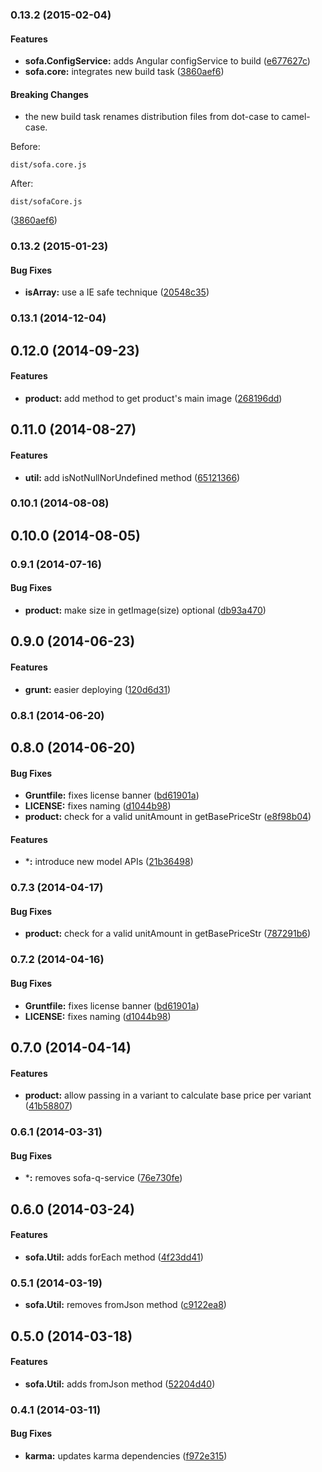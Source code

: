 ### 0.13.2 (2015-02-04)


#### Features

* **sofa.ConfigService:** adds Angular configService to build ([e677627c](https://github.com/sofa/sofa-core/commit/e677627c36a201018f1f96238b1feb32cff9eb0c))
* **sofa.core:** integrates new build task ([3860aef6](https://github.com/sofa/sofa-core/commit/3860aef6a26624922741cf12f06d920c7d906451))


#### Breaking Changes

* the new build task renames distribution files from dot-case to camel-case.

Before:

`dist/sofa.core.js`

After:

`dist/sofaCore.js`

 ([3860aef6](https://github.com/sofa/sofa-core/commit/3860aef6a26624922741cf12f06d920c7d906451))


<a name="0.13.2"></a>
### 0.13.2 (2015-01-23)


#### Bug Fixes

* **isArray:** use a IE safe technique ([20548c35](https://github.com/sofa/sofa-core/commit/20548c352a7deca2567bd74b76bde80f488ab21d))


<a name="0.13.1"></a>
### 0.13.1 (2014-12-04)


<a name="0.12.0"></a>
## 0.12.0 (2014-09-23)


#### Features

* **product:** add method to get product's main image ([268196dd](https://github.com/sofa/sofa-core/commit/268196dd63bdf5d9881cc7ce6083e5731df98229))


<a name="0.11.0"></a>
## 0.11.0 (2014-08-27)


#### Features

* **util:** add isNotNullNorUndefined method ([65121366](https://github.com/sofa/sofa-core/commit/65121366b8d68ac12bccde185c4080d836c9a831))


<a name="0.10.1"></a>
### 0.10.1 (2014-08-08)


<a name="0.10.0"></a>
## 0.10.0 (2014-08-05)


<a name="0.9.1"></a>
### 0.9.1 (2014-07-16)


#### Bug Fixes

* **product:** make size in getImage(size) optional ([db93a470](https://github.com/sofa/sofa-core/commit/db93a470bb34b98237b5a9f957cddc004aaf75fa))


<a name="0.9.0"></a>
## 0.9.0 (2014-06-23)


#### Features

* **grunt:** easier deploying ([120d6d31](https://github.com/sofa/sofa-core/commit/120d6d3111e365c5de868ab070ce0d6bb4c53f9a))


<a name="0.8.1"></a>
### 0.8.1 (2014-06-20)


<a name="0.8.0"></a>
## 0.8.0 (2014-06-20)


#### Bug Fixes

* **Gruntfile:** fixes license banner ([bd61901a](https://github.com/sofa/sofa-core/commit/bd61901a8b847d120455fa1656cb38cbb1fd89ed))
* **LICENSE:** fixes naming ([d1044b98](https://github.com/sofa/sofa-core/commit/d1044b9873056f60b6023898688d9721ffd09d0e))
* **product:** check for a valid unitAmount in getBasePriceStr ([e8f98b04](https://github.com/sofa/sofa-core/commit/e8f98b047579fcf047e9e059ac9a6661854f62cf))


#### Features

* ***:** introduce new model APIs ([21b36498](https://github.com/sofa/sofa-core/commit/21b36498311aae5fa46bcd6637cb85821ea97848))


<a name="0.7.3"></a>
### 0.7.3 (2014-04-17)


#### Bug Fixes

* **product:** check for a valid unitAmount in getBasePriceStr ([787291b6](https://github.com/sofa/sofa-core/commit/787291b601c6b462ef48dfd3bb9719ad12aaff98))


<a name="0.7.2"></a>
### 0.7.2 (2014-04-16)


#### Bug Fixes

* **Gruntfile:** fixes license banner ([bd61901a](https://github.com/sofa/sofa-core/commit/bd61901a8b847d120455fa1656cb38cbb1fd89ed))
* **LICENSE:** fixes naming ([d1044b98](https://github.com/sofa/sofa-core/commit/d1044b9873056f60b6023898688d9721ffd09d0e))


<a name="0.7.0"></a>
## 0.7.0 (2014-04-14)


#### Features

* **product:** allow passing in a variant to calculate base price per variant ([41b58807](https://github.com/sofa/sofa-core/commit/41b588072faf51b6d20c03ab630bf44a4273dfb3))


<a name="0.6.1"></a>
### 0.6.1 (2014-03-31)


#### Bug Fixes

* ***:** removes sofa-q-service ([76e730fe](https://github.com/sofa/sofa-core/commit/76e730fe1aba845c8c0ea76fbe8532a5421834cc))


<a name="0.6.0"></a>
## 0.6.0 (2014-03-24)


#### Features

* **sofa.Util:** adds forEach method ([4f23dd41](https://github.com/sofa/sofa-core/commit/4f23dd41d69a09ec32adb752f7245079f466d7b6))


<a name="0.5.1"></a>
### 0.5.1 (2014-03-19)

* **sofa.Util:** removes fromJson method ([c9122ea8](https://github.com/sofa/sofa-core/commit/c9122ea84d40e26c3ad6fa09e15ae92eef27d25d))

<a name="0.5.0"></a>
## 0.5.0 (2014-03-18)


#### Features

* **sofa.Util:** adds fromJson method ([52204d40](https://github.com/sofa/sofa-core/commit/52204d40bd6e2084e00f5ab28b797266ca6671ef))


<a name="0.4.1"></a>
### 0.4.1 (2014-03-11)


#### Bug Fixes

* **karma:** updates karma dependencies ([f972e315](https://github.com/sofa/sofa-core/commit/f972e31574446de59bf3dcc5b0e7ee484375ded6))



